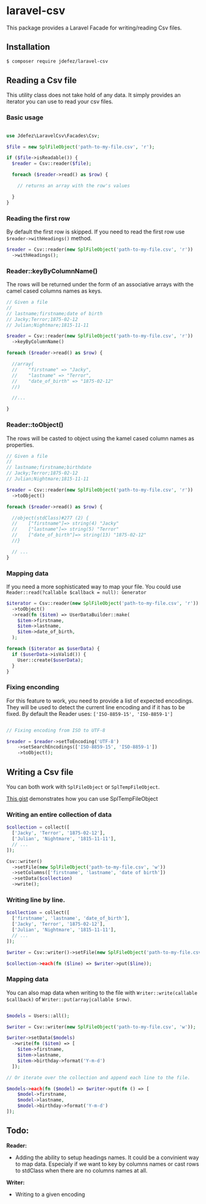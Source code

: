 # laravel-csv

This package provides a Laravel Facade for writing/reading Csv files.

## Installation

```bash
$ composer require jdefez/laravel-csv
```

## Reading a Csv file

This utility class does not take hold of any data. It simply provides an
iterator you can use to read your csv files.

### Basic usage

```php

use Jdefez\LaravelCsv\Facades\Csv;

$file = new SplFileObject('path-to-my-file.csv', 'r');

if ($file->isReadable()) {
  $reader = Csv::reader($file);

  foreach ($reader->read() as $row) {

    // returns an array with the row's values

  }
}
```

### Reading the first row

By default the first row is skipped. If you need to read the first row use
`$reader->withHeadings()` method.

```php
$reader = Csv::reader(new SplFileObject('path-to-my-file.csv', 'r'))
  ->withHeadings();
```

### Reader::keyByColumnName()

The rows will be returned under the form of an associative arrays with the
camel cased columns names as keys.

```php
// Given a file
//
// lastname;firstname;date of birth
// Jacky;Terror;1875-02-12
// Julian;Nightmare;1815-11-11

$reader = Csv::reader(new SplFileObject('path-to-my-file.csv', 'r'))
  ->keyByColumnName()

foreach ($reader->read() as $row) {

  //array(
  //    "firstname" => "Jacky",
  //    "lastname" => "Terror",
  //    "date_of_birth" => "1875-02-12"
  //)

  //...

}
```

### Reader::toObject()

The rows will be casted to object using the kamel cased column names as properties.

```php
// Given a file
//
// lastname;firstname;birthdate
// Jacky;Terror;1875-02-12
// Julian;Nightmare;1815-11-11

$reader = Csv::reader(new SplFileObject('path-to-my-file.csv', 'r'))
  ->toObject()

foreach ($reader->read() as $row) {

  //object(stdClass)#277 (2) {
  //    ["firstname"]=> string(4) "Jacky"
  //    ["lastname"]=> string(5) "Terror"
  //    ["date_of_birth"]=> string(13) "1875-02-12"
  //}

  // ...
}
```

### Mapping data

If you need a more sophisticated way to map your file.
You could use `Reader::read(?callable $callback = null): Generator`

```php
$iterator = Csv::reader(new SplFileObject('path-to-my-file.csv', 'r'))
  ->toObject()
  ->read(fn ($item) => UserDataBuilder::make(
    $item->firstname,
    $item->lastname,
    $item->date_of_birth,
  );

foreach ($iterator as $userData) {
  if ($userData->isValid()) {
    User::create($userData);
  }
}
```

### Fixing enconding

For this feature to work, you need to provide a list of expected encodings.
They will be used to detect the current line encoding and if it has to be
fixed. By default the Reader uses: `['ISO-8859-15', 'ISO-8859-1']`

```php

// Fixing encoding from ISO to UTF-8

$reader = $reader->setToEncoding('UTF-8')
    ->setSearchEncodings(['ISO-8859-15', 'ISO-8859-1'])
    ->toObject();

```

## Writing a Csv file

You can both work with `SplFileObject` or `SplTempFileObject`.

[This gist](https://gist.github.com/jdefez/e7624ec1b414bb82a430e3e5d29b59ec)
demonstrates how you can use SplTempFileObject

### Writing an entire collection of data

```php
$collection = collect([
  ['Jacky', 'Terror', '1875-02-12'],
  ['Julian', 'Nightmare', '1815-11-11'],
  // ...
]);

Csv::writer()
  ->setFile(new SplFileObject('path-to-my-file.csv', 'w'))
  ->setColumns(['firstname', 'lastname', 'date of birth'])
  ->setData($collection)
  ->write();
```

### Writing line by line.

```php
$collection = collect([
  ['firstname', 'lastname', 'date_of_birth'],
  ['Jacky', 'Terror', '1875-02-12'],
  ['Julian', 'Nightmare', '1815-11-11'],
  // ...
]);

$writer = Csv::writer()->setFile(new SplFileObject('path-to-my-file.csv', 'w'));

$collection->each(fn ($line) => $writer->put($line));

```

### Mapping data

You can also map data when writing to the file with `Writer::write(callable $callback)`
of `Writer::put(array|callable $row)`.

```php

$models = Users::all();

$writer = Csv::writer(new SplFileObject('path-to-my-file.csv', 'w'));

$writer->setData($models)
  ->write(fn ($item) => [
    $item->firstname,
    $item->lastname,
    $item->birthday->format('Y-m-d')
  ]);

// Or iterate over the collection and append each line to the file.

$models->each(fn ($model) => $writer->put(fn () => [
    $model->firstname,
    $model->lastname,
    $model->birthday->format('Y-m-d')
]);

```

## Todo:

**Reader:**

 - Adding the ability to setup headings names. It could be a convinient way to
   map data. Especialy if we want to key by columns names or cast rows to
   stdClass when there are no columns names at all.

**Writer:**

 - Writing to a given encoding

